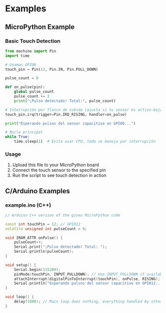 # Examples

## MicroPython Example

### Basic Touch Detection

```python
from machine import Pin
import time

# Usamos GPIO6
touch_pin = Pin(12, Pin.IN, Pin.PULL_DOWN)

pulse_count = 0

def on_pulse(pin):
    global pulse_count
    pulse_count += 1
    print("¡Pulso detectado! Total:", pulse_count)

# Interrupción por flanco de subida (ajusta si tu sensor es activo-bajo)
touch_pin.irq(trigger=Pin.IRQ_RISING, handler=on_pulse)

print("Esperando pulsos del sensor capacitivo en GPIO6...")

# Bucle principal
while True:
    time.sleep(1)  # Evita usar CPU, todo se maneja por interrupción
```

### Usage
1. Upload this file to your MicroPython board
2. Connect the touch sensor to the specified pin
3. Run the script to see touch detection in action

## C/Arduino Examples

### example.ino (C++)

```ino
// Arduino C++ version of the given MicroPython code

const int touchPin = 12; // GPIO12
volatile unsigned int pulseCount = 0;

void IRAM_ATTR onPulse() {
    pulseCount++;
    Serial.print("¡Pulso detectado! Total: ");
    Serial.println(pulseCount);
}

void setup() {
    Serial.begin(115200);
    pinMode(touchPin, INPUT_PULLDOWN); // Use INPUT_PULLDOWN if available, else use INPUT
    attachInterrupt(digitalPinToInterrupt(touchPin), onPulse, RISING); // Rising edge interrupt
    Serial.println("Esperando pulsos del sensor capacitivo en GPIO12...");
}

void loop() {
    delay(1000); // Main loop does nothing, everything handled by interrupt
}
```

